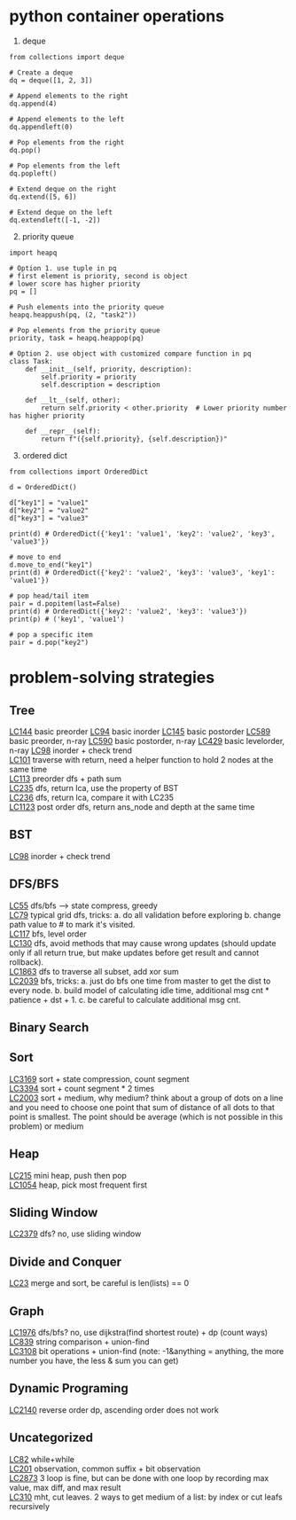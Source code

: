 # python container operations
1. deque
```
from collections import deque

# Create a deque
dq = deque([1, 2, 3])

# Append elements to the right
dq.append(4)

# Append elements to the left
dq.appendleft(0)

# Pop elements from the right
dq.pop()

# Pop elements from the left
dq.popleft()

# Extend deque on the right
dq.extend([5, 6])

# Extend deque on the left
dq.extendleft([-1, -2])
```
2. priority queue
```
import heapq

# Option 1. use tuple in pq
# first element is priority, second is object
# lower score has higher priority
pq = []

# Push elements into the priority queue
heapq.heappush(pq, (2, "task2"))

# Pop elements from the priority queue
priority, task = heapq.heappop(pq)

# Option 2. use object with customized compare function in pq
class Task:
    def __init__(self, priority, description):
        self.priority = priority
        self.description = description

    def __lt__(self, other):
        return self.priority < other.priority  # Lower priority number has higher priority

    def __repr__(self):
        return f"({self.priority}, {self.description})"
```

3. ordered dict
```
from collections import OrderedDict

d = OrderedDict()

d["key1"] = "value1"
d["key2"] = "value2"
d["key3"] = "value3"

print(d) # OrderedDict({'key1': 'value1', 'key2': 'value2', 'key3', 'value3'})

# move to end
d.move_to_end("key1")
print(d) # OrderedDict({'key2': 'value2', 'key3': 'value3', 'key1': 'value1'})

# pop head/tail item
pair = d.popitem(last=False)
print(d) # OrderedDict({'key2': 'value2', 'key3': 'value3'})
print(p) # ('key1', 'value1')

# pop a specific item
pair = d.pop("key2")
```

# problem-solving strategies
## Tree
[LC144](https://leetcode.com/problems/binary-tree-preorder-traversal/) basic preorder
[LC94](https://leetcode.com/problems/binary-tree-inorder-traversal/) basic inorder
[LC145](https://leetcode.com/problems/binary-tree-postorder-traversal/) basic postorder
[LC589](https://leetcode.com/problems/n-ary-tree-preorder-traversal) basic preorder, n-ray
[LC590](https://leetcode.com/problems/n-ary-tree-postorder-traversal/) basic postorder, n-ray
[LC429](https://leetcode.com/problems/n-ary-tree-level-order-traversal/) basic levelorder, n-ray
[LC98](https://leetcode.com/problems/validate-binary-search-tree) inorder + check trend  
[LC101](https://leetcode.com/problems/symmetric-tree) traverse with return, need a helper function to hold 2 nodes at the same time  
[LC113](https://leetcode.com/problems/path-sum-ii) preorder dfs + path sum  
[LC235](https://leetcode.com/problems/lowest-common-ancestor-of-a-binary-search-tree) dfs, return lca, use the property of BST  
[LC236](https://leetcode.com/problems/lowest-common-ancestor-of-a-binary-tree) dfs, return lca, compare it with LC235  
[LC1123](https://leetcode.com/problems/lowest-common-ancestor-of-deepest-leaves) post order dfs, return ans_node and depth at the same time  

## BST
[LC98](https://leetcode.com/problems/validate-binary-search-tree) inorder + check trend

## DFS/BFS
[LC55](https://leetcode.com/problems/jump-game) dfs/bfs --> state compress, greedy  
[LC79](https://leetcode.com/problems/word-search) typical grid dfs, tricks: a. do all validation before exploring b. change path value to # to mark it's visited.  
[LC117](https://leetcode.com/problems/populating-next-right-pointers-in-each-node-ii) bfs, level order  
[LC130](https://leetcode.com/problems/surrounded-regions) dfs, avoid methods that may cause wrong updates (should update only if all return true, but make updates before get result and cannot rollback).  
[LC1863](https://leetcode.com/problems/sum-of-all-subset-xor-totals) dfs to traverse all subset, add xor sum  
[LC2039](https://leetcode.com/problems/the-time-when-the-network-becomes-idle/) bfs, tricks: a. just do bfs one time from master to get the dist to every node. b. build model of calculating idle time, additional msg cnt * patience + dst + 1. c. be careful to calculate additional msg cnt.  

## Binary Search

## Sort
[LC3169](https://leetcode.com/problems/count-days-without-meetings) sort + state compression, count segment  
[LC3394](https://leetcode.com/problems/check-if-grid-can-be-cut-into-sections) sort + count segment * 2 times  
[LC2003](https://leetcode.com/problems/minimum-operations-to-make-a-uni-value-grid) sort + medium, why medium? think about a group of dots on a line and you need to choose one point that sum of distance of all dots to that point is smallest. The point should be average (which is not possible in this problem) or medium  

## Heap
[LC215](https://leetcode.com/problems/kth-largest-element-in-an-array) mini heap, push then pop  
[LC1054](https://leetcode.com/problems/distant-barcodes) heap, pick most frequent first  

## Sliding Window
[LC2379](https://leetcode.com/problems/minimum-recolors-to-get-k-consecutive-black-blocks) dfs? no, use sliding window  

## Divide and Conquer
[LC23](https://leetcode.com/problems/merge-k-sorted-lists) merge and sort, be careful is len(lists) == 0  

## Graph
[LC1976](https://leetcode.com/problems/number-of-ways-to-arrive-at-destination) dfs/bfs? no, use dijkstra(find shortest route) + dp (count ways)  
[LC839](https://leetcode.com/problems/similar-string-groups) string comparison + union-find  
[LC3108](https://leetcode.com/problems/minimum-cost-walk-in-weighted-graph) bit operations + union-find (note: -1&anything = anything, the more number you have, the less & sum you can get)  


## Dynamic Programing
[LC2140](https://leetcode.com/problems/solving-questions-with-brainpower) reverse order dp, ascending order does not work  


## Uncategorized
[LC82](https://leetcode.com/problems/remove-duplicates-from-sorted-list-ii) while+while   
[LC201](https://leetcode.com/problems/bitwise-and-of-numbers-range) observation, common suffix + bit observation  
[LC2873](https://leetcode.com/problems/maximum-value-of-an-ordered-triplet-i) 3 loop is fine, but can be done with one loop by recording max value, max diff, and max result  
[LC310](https://leetcode.com/problems/minimum-height-trees) mht, cut leaves. 2 ways to get medium of a list: by index or cut leafs recursively  
